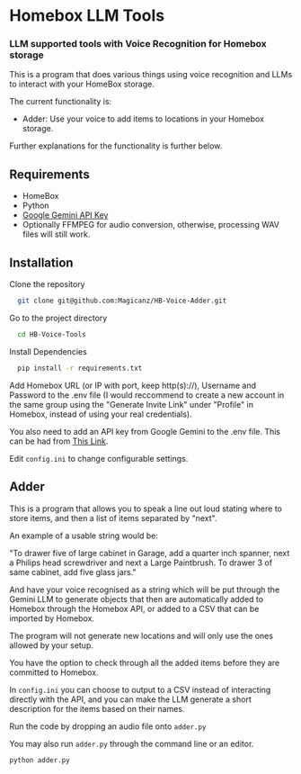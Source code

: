 # Homebox LLM Tools
### LLM supported tools with Voice Recognition for Homebox storage
This is a program that does various things using voice recognition and LLMs to interact with your HomeBox storage. 

The current functionality is:

- Adder: Use your voice to add items to locations in your Homebox storage.

Further explanations for the functionality is further below.

## Requirements
- HomeBox
- Python
- [Google Gemini API Key](https://aistudio.google.com/app/apikey)
- Optionally FFMPEG for audio conversion, otherwise, processing WAV files will still work.

## Installation

Clone the repository

```bash
  git clone git@github.com:Magicanz/HB-Voice-Adder.git
```

Go to the project directory

```bash
  cd HB-Voice-Tools
```

Install Dependencies

```bash
  pip install -r requirements.txt
```

Add Homebox URL (or IP with port, keep http(s)://), Username and Password to the .env file (I would reccommend to create a new account in the same group using the "Generate Invite Link" under "Profile" in Homebox, instead of using your real credentials).

You also need to add an API key from Google Gemini to the .env file. This can be had from [This Link](https://aistudio.google.com/app/apikey).

Edit `config.ini` to change configurable settings. 

## Adder

This is a program that allows you to speak a line out loud stating where to store items, and then a list of items separated by "next". 

An example of a usable string would be:

"To drawer five of large cabinet in Garage, add a quarter inch spanner, next a Philips head screwdriver and next a Large Paintbrush. To drawer 3 of same cabinet, add five glass jars."

And have your voice recognised as a string which will be put through the Gemini LLM to generate objects that then are automatically added to Homebox through the Homebox API, or added to a CSV that can be imported by Homebox.

The program will not generate new locations and will only use the ones allowed by your setup.

You have the option to check through all the added items before they are committed to Homebox.

In `config.ini` you can choose to output to a CSV instead of interacting directly with the API, and you can make the LLM generate a short description for the items based on their names. 

Run the code by dropping an audio file onto `adder.py`

You may also run `adder.py` through the command line or an editor. 

```bash
python adder.py
```
